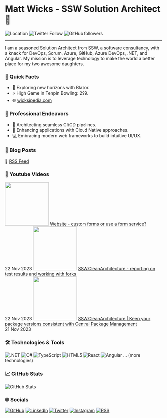 # Matt Wicks - SSW Solution Architect 👋

![Location](https://img.shields.io/badge/-Newcastle,_Australia-0891b2?style=flat-square)
![Twitter Follow](https://img.shields.io/twitter/follow/matteightyate?logo=twitter&style=flat-square&color=0891b2)
![GitHub followers](https://img.shields.io/github/followers/wicksipedia?logo=github&style=flat-square&color=0891b2)

---

I am a seasoned Solution Architect from SSW, a software consultancy, with a knack for DevOps, Scrum, Azure, GitHub, Azure DevOps, .NET, and Angular. My mission is to leverage technology to make the world a better place for my two awesome daughters.

### 🎯 Quick Facts

- 🌱 Exploring new horizons with Blazor.
- ⚡ High Game in Tenpin Bowling: 299.
- 🌐 [wicksipedia.com](https://wicksipedia.com)
  
### 💼 Professional Endeavors

- 🔄 Architecting seamless CI/CD pipelines.
- 🚀 Enhancing applications with Cloud Native approaches.
- 💻 Embracing modern web frameworks to build intuitive UI/UX.

### 📙 Blog Posts

🔗 [RSS Feed](https://wicksipedia.com/feed.xml)

<!-- BLOG-POST-LIST:START -->
<!-- BLOG-POST-LIST:END -->

### 🎥 Youtube Videos
<dl>
<!-- YOUTUBE-VIDEO-LIST:START --><tr>
  <td><a href="https://www.youtube.com/watch?v=J96-mQSMbYI"><img width="140px" src="http://img.youtube.com/vi/J96-mQSMbYI/maxresdefault.jpg"></a></td>
  <td><a href="https://www.youtube.com/watch?v=J96-mQSMbYI">Website - custom forms or use a form service?</a><br/>22 Nov 2023</td>
</tr><tr>
  <td><a href="https://www.youtube.com/watch?v=h05ZuwgOa8Q"><img width="140px" src="http://img.youtube.com/vi/h05ZuwgOa8Q/maxresdefault.jpg"></a></td>
  <td><a href="https://www.youtube.com/watch?v=h05ZuwgOa8Q">SSW.CleanArchitecture - reporting on test results and working with forks</a><br/>22 Nov 2023</td>
</tr><tr>
  <td><a href="https://www.youtube.com/watch?v=WsbX8xyKrjY"><img width="140px" src="http://img.youtube.com/vi/WsbX8xyKrjY/maxresdefault.jpg"></a></td>
  <td><a href="https://www.youtube.com/watch?v=WsbX8xyKrjY">SSW.CleanArchitecture | Keep your package versions consistent with Central Package Management</a><br/>21 Nov 2023</td>
</tr><!-- YOUTUBE-VIDEO-LIST:END -->
</dl>

### 🛠️ Technologies & Tools

![.NET](https://img.shields.io/badge/-_.NET-512BD4?style=flat-square&logo=.net&logoColor=white)
![C#](https://img.shields.io/badge/-C_Sharp-239120?style=flat-square&logo=c-sharp&logoColor=white)
![TypeScript](https://img.shields.io/badge/-TypeScript-3178C6?style=flat-square&logo=typescript&logoColor=white)
![HTML5](https://img.shields.io/badge/-HTML5-E34F26?style=flat-square&logo=html5&logoColor=white)
![React](https://img.shields.io/badge/-React-61DAFB?style=flat-square&logo=react&logoColor=white)
![Angular](https://img.shields.io/badge/-Angular-DD0031?style=flat-square&logo=angular&logoColor=white)
... (more technologies)

### 📈 GitHub Stats

![GitHub Stats](https://github-readme-stats.vercel.app/api?username=wicksipedia&show_icons=true&hide=&count_private=true&title_color=0891b2&text_color=ffffff&icon_color=0891b2&bg_color=1c1917&hide_border=true&show_icons=true)

### 🌐 Socials

[![GitHub](https://img.icons8.com/nolan/64/github.png)](https://www.github.com/wicksipedia) 
[![LinkedIn](https://img.icons8.com/nolan/64/linkedin.png)](https://www.linkedin.com/comm/mynetwork/discovery-see-all?usecase=PEOPLE_FOLLOWS&followMember=matt-wicks)
[![Twitter](https://img.icons8.com/nolan/64/twitter.png)](https://www.twitter.com/matteightyate)
[![Instagram](https://img.icons8.com/nolan/64/instagram-new.png)](http://www.instagram.com/wicksipedia)
[![RSS](https://img.icons8.com/nolan/64/rss.png)](https://wicksipedia.com/feed.xml)
